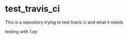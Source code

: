 # test_travis_ci

This is a repository trying to test travis ci and what it needs


testing with 1.py
